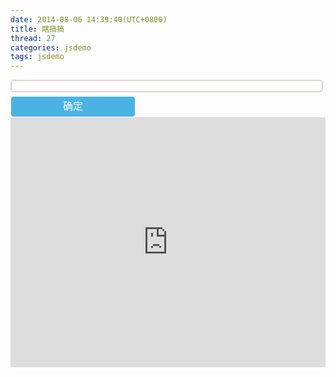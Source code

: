 ```yaml
---
date: 2014-08-06 14:39:40(UTC+0800)
title: 瞎搞搞
thread: 27
categories: jsdemo
tags: jsdemo
---
```


<html xmlns="http://www.w3.org/1999/xhtml">
<head>
	<meta charset="UTF-8">
	<title>Look me</title>
	<style type="text/css">
		#text {
			width: 500px;
			color: rgb(75, 179, 228);
			font-size: 16px;
			border: 2px solid #E4D1D1;
			height: 20px;
			line-height: 20px;
			padding: 5px;
			border-radius: 5px;
			margin-bottom: 6px;
		}
		#button {
			width: 200px;
			background-color: rgb(75, 179, 228);
			height: 34px;
			line-height: 22px;
			padding: 5px;
			border-radius: 5px;
			font-size: 16px;
			color: #fff;
			border: 1px solid #fff;
			cursor: pointer;
		}
	</style>
	<script>
		function lookMe(i){
			var string = document.getElementById("text").value,
				result = string.split(",");
			// var array = [1666521,1596656];
			if(i < result.length){
		        document.getElementById("iframe").src = "http://you.ctrip.com/travels/sanya61/" + result[i] + ".html";
		        console.log(result[i]);
		        i++;
		        setTimeout(lookMe,10000,i);
		    }else{
		    	lookMe(0);
		    }
		}
	</script>
</head>
<body>
	<input type='text' id="text" value=""></input>
	<input type="button" id="button" value="确定" onclick="lookMe(0)"></input>
	<iframe frameborder=0 width="100%" height="400px" id="iframe" src="http://you.ctrip.com/travels/sanya61.html"></iframe>
</body>
</html>